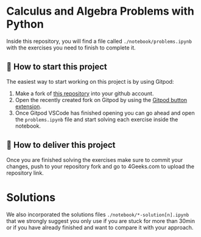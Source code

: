 <!-- hide -->
# Calculus and Algebra Problems with Python 
<!-- endhide -->
Inside this repository, you will find a file called `./notebook/problems.ipynb` with the exercises you need to finish to complete it.

## 🌱  How to start this project

The easiest way to start working on this project is by using Gitpod:

1. Make a fork of [this repository](https://github.com/breatheco-de/algorithm-optimization-project-machine-learning) into your github account.
2. Open the recently created fork on Gitpod by using the [Gitpod button extension](https://www.gitpod.io/docs/browser-extension/).
3. Once Gitpod VSCode has finished opening you can go ahead and open the `problems.ipynb` file and start solving each exercise inside the notebook.

## 🚛 How to deliver this project

Once you are finished solving the exercises make sure to commit your changes, push to your repository fork and go to 4Geeks.com to upload the repository link.

# Solutions

We also incorporated the solutions files `./notebook/*-solution[n].ipynb` that we strongly suggest you only use if you are stuck for more than 30min or if you have already finished and want to compare it with your approach.
